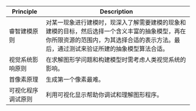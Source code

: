 | Principle          | Description                                                  |
| ------------------ | ------------------------------------------------------------ |
| 睿智建模原则       | 对某一现象进行建模时，现深入了解需要建模的现象和建模的目标，然后选择一个含义丰富的抽象模型，再在你所限资源的范围内，为其选择合适的表示方法。最后，通过测试来验证所建的抽象模型算法合适。 |
| 视觉系统影响原则   | 在求解图形学问题和构建模型时需考虑人类视觉系统的影响。       |
| 首像素原理         | 生成第一个像素最难。                                         |
| 可视化程序调试原则 | 利用可视化显示帮助你调试和理解图形程序。                     |

